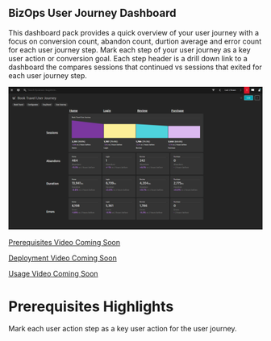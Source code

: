 ## BizOps User Journey Dashboard
This dashboard pack provides a quick overview of your user journey with a focus on conversion count, abandon count, durtion average and error count for each user journey step. Mark each step of your user journey as a key user action or conversion goal. Each step header is a drill down link to a dashboard the compares sessions that continued vs sessions that exited for each user journey step.

![User Journey](UJ.png)

[Prerequisites Video Coming Soon]()

[Deployment Video Coming Soon]()

[Usage Video Coming Soon]()

# Prerequisites Highlights

Mark each user action step as a key user action for the user journey.
